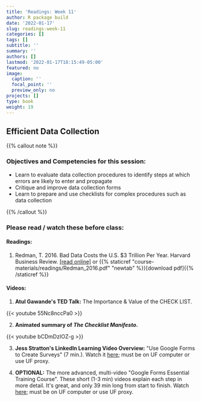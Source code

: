 ```yaml
---
title: 'Readings: Week 11'
author: R package build
date: '2022-01-17'
slug: readings-week-11
categories: []
tags: []
subtitle: ''
summary: ''
authors: []
lastmod: '2022-01-17T18:15:49-05:00'
featured: no
image:
  caption: ''
  focal_point: ''
  preview_only: no
projects: []
type: book
weight: 19
---
```



## Efficient Data Collection
{{% callout note %}}
### Objectives and Competencies for this session:

* Learn to evaluate data collection procedures to identify steps at which errors are likely to enter and propagate 
* Critique and improve data collection forms
* Learn to prepare and use checklists for complex procedures such as data collection

{{% /callout %}}
 
### Please read / watch these before class:
        
#### **Readings:** 

  1.  Redman, T. 2016. Bad Data Costs the U.S. $3 Trillion Per Year. Harvard Business Review.    [[read online]](https://hbr.org/2016/09/bad-data-costs-the-u-s-3-trillion-per-year#:~:text=How%20much%20is%20it%20costing%20you%3F&text=Consider%20this%20figure%3A%20%24136%20billion%20per%20year.&text=But%20here's%20another%20number%3A%20%243.1,the%20US%20alone%2C%20in%202016.) or {{% staticref "course-materials/readings/Redman_2016.pdf" "newtab" %}}[download pdf]{{% /staticref %}}

#### **Videos:** 

  1. **Atul Gawande's TED Talk:** The Importance & Value of the CHECK LIST.  

  {{< youtube 55Nc8nccPa0 >}}  


<!---- <iframe width="560" height="315" src="https://www.youtube.com/embed/55Nc8nccPa0" title="YouTube video player" frameborder="0" allow="accelerometer; autoplay; clipboard-write; encrypted-media; gyroscope; picture-in-picture" allowfullscreen></iframe> ---->

  2. **Animated summary of *The Checklist Manifesto*.**  

  {{< youtube bCDmDzIOZ-g >}}  

<!---- <iframe width="560" height="315" src="https://www.youtube.com/embed/bCDmDzIOZ-g" title="YouTube video player" frameborder="0" allow="accelerometer; autoplay; clipboard-write; encrypted-media; gyroscope; picture-in-picture" allowfullscreen></iframe> ---->

  3. **Jess Stratton's LinkedIn Learning Video Overview:** "Use Google Forms to Create Surveys" (7 min.). Watch it [here](https://www.linkedin.com/learning/google-sheets-advanced-tips-and-tricks/use-google-forms-to-create-surveys?autoAdvance=true&autoSkip=false&autoplay=true&resume=true&u=41282748); must be on UF computer or use UF proxy.    

  4. **OPTIONAL:** The more advanced, multi-video "Google Forms Essential Training Course". These short (1-3 min) videos explain each step in more detail. It's great, and only 39 min long from start to finish. Watch [here](https://www.linkedin.com/learning/google-forms-essential-training-2/collect-data-easily-with-google-forms?autoAdvance=true&autoSkip=false&autoplay=true&resume=true&u=41282748); must be on UF computer or use UF proxy.
 
  